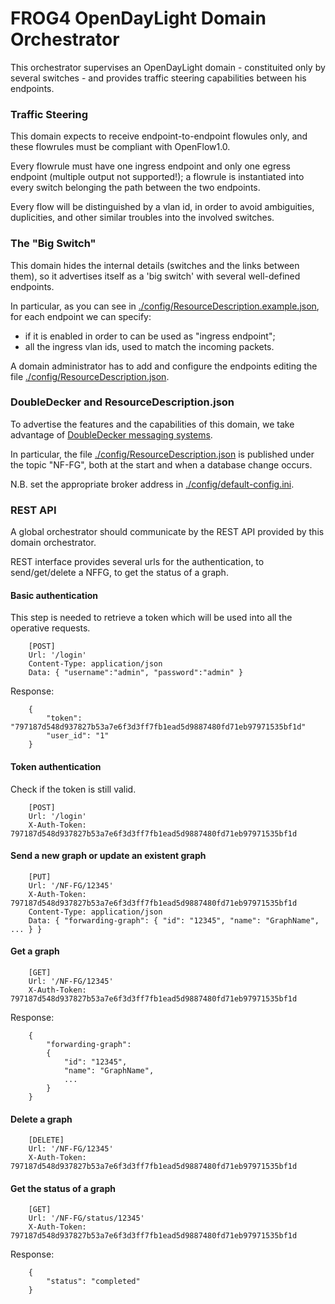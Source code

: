 # FROG4 OpenDayLight Domain Orchestrator

This orchestrator supervises an OpenDayLight domain - constituited only by several switches - 
and provides traffic steering capabilities between his endpoints.


### Traffic Steering

This domain expects to receive endpoint-to-endpoint flowules only, and these flowrules
must be compliant with OpenFlow1.0.

Every flowrule must have one ingress endpoint and only one egress endpoint (multiple output not supported!);
a flowrule is instantiated into every switch belonging the path between the two endpoints.

Every flow will be distinguished by a vlan id, in order to avoid ambiguities, duplicities, and other 
similar troubles into the involved switches.


### The "Big Switch"

This domain hides the internal details (switches and the links between them),
so it advertises itself as a 'big switch' with several well-defined endpoints.

In particular, as you can see in [./config/ResourceDescription.example.json](/config/ResourceDescription.example.json),
for each endpoint we can specify:
* if it is enabled in order to can be used as "ingress endpoint";
* all the ingress vlan ids, used to match the incoming packets.

A domain administrator has to add and configure the endpoints editing the file
[./config/ResourceDescription.json](/config/ResourceDescription.json).


### DoubleDecker and ResourceDescription.json

To advertise the features and the capabilities of this domain, we take advantage of [DoubleDecker messaging systems](https://github.com/Acreo/DoubleDecker).

In particular, the file [./config/ResourceDescription.json](/config/ResourceDescription.json) is published
under the topic "NF-FG", both at the start and when a database change occurs.

N.B. set the appropriate broker address in [./config/default-config.ini](/config/default-config.ini).


### REST API

A global orchestrator should communicate by the REST API provided by this domain orchestrator.

REST interface provides several urls for the authentication, to send/get/delete a NFFG, to get the status of a graph.

#### Basic authentication
This step is needed to retrieve a token which will be used into all the operative requests. 
```
	[POST]
	Url: '/login'
	Content-Type: application/json
	Data: { "username":"admin", "password":"admin" }
```
Response:
```
	{ 
		"token": "797187d548d937827b53a7e6f3d3ff7fb1ead5d9887480fd71eb97971535bf1d"
		"user_id": "1"
	}
```

#### Token authentication
Check if the token is still valid.
```
	[POST]
	Url: '/login'
	X-Auth-Token: 797187d548d937827b53a7e6f3d3ff7fb1ead5d9887480fd71eb97971535bf1d
```


#### Send a new graph or update an existent graph
```
	[PUT]
	Url: '/NF-FG/12345'
	X-Auth-Token: 797187d548d937827b53a7e6f3d3ff7fb1ead5d9887480fd71eb97971535bf1d
	Content-Type: application/json
	Data: { "forwarding-graph": { "id": "12345", "name": "GraphName", ... } }
```

#### Get a graph
```
	[GET]
	Url: '/NF-FG/12345'
	X-Auth-Token: 797187d548d937827b53a7e6f3d3ff7fb1ead5d9887480fd71eb97971535bf1d
```
Response:
```
	{
		"forwarding-graph":
		{
			"id": "12345", 
			"name": "GraphName", 
			...
		}
	}
```

#### Delete a graph
```
	[DELETE]
	Url: '/NF-FG/12345'
	X-Auth-Token: 797187d548d937827b53a7e6f3d3ff7fb1ead5d9887480fd71eb97971535bf1d
```

#### Get the status of a graph
```
	[GET]
	Url: '/NF-FG/status/12345'
	X-Auth-Token: 797187d548d937827b53a7e6f3d3ff7fb1ead5d9887480fd71eb97971535bf1d
```
Response:
```
	{
		"status": "completed"
	}
```


  